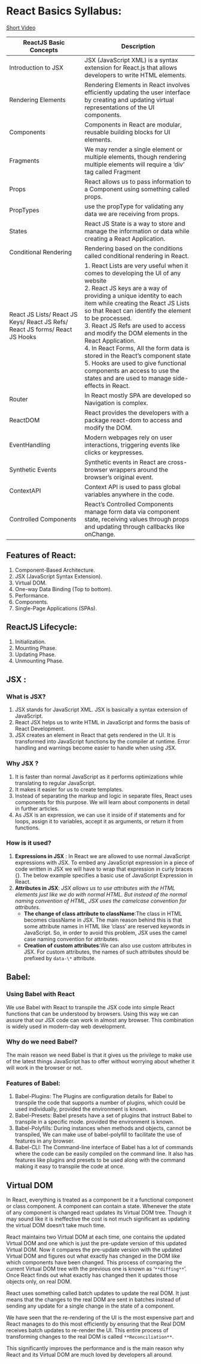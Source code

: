 # React Basics Syllabus:

[Short Video](https://www.youtube.com/watch?v=wIyHSOugGGw)

| ReactJS Basic Concepts                                                       | Description                                                                                                                                                                                                                                                                                                                                                                                                                                                                                                                                                          |
| ---------------------------------------------------------------------------- | -------------------------------------------------------------------------------------------------------------------------------------------------------------------------------------------------------------------------------------------------------------------------------------------------------------------------------------------------------------------------------------------------------------------------------------------------------------------------------------------------------------------------------------------------------------------- |
| Introduction to JSX                                                          | JSX (JavaScript XML) is a syntax extension for React.js that allows developers to write HTML elements.                                                                                                                                                                                                                                                                                                                                                                                                                                                               |
| Rendering Elements                                                           | Rendering Elements in React involves efficiently updating the user interface by creating and updating virtual representations of the UI components.                                                                                                                                                                                                                                                                                                                                                                                                                  |
| Components                                                                   | Components in React are modular, reusable building blocks for UI elements.                                                                                                                                                                                                                                                                                                                                                                                                                                                                                           |
| Fragments                                                                    | We may render a single element or multiple elements, though rendering multiple elements will require a ‘div’ tag called Fragment                                                                                                                                                                                                                                                                                                                                                                                                                                     |
| Props                                                                        | React allows us to pass information to a Component using something called props.                                                                                                                                                                                                                                                                                                                                                                                                                                                                                     |
| PropTypes                                                                    | use the propType for validating any data we are receiving from props.                                                                                                                                                                                                                                                                                                                                                                                                                                                                                                |
| States                                                                       | React JS State is a way to store and manage the information or data while creating a React Application.                                                                                                                                                                                                                                                                                                                                                                                                                                                              |
| Conditional Rendering                                                        | Rendering based on the conditions called conditional rendering in React.                                                                                                                                                                                                                                                                                                                                                                                                                                                                                             |
| React JS Lists/ React JS Keys/ React JS Refs/ React JS forms/ React JS Hooks | 1. React Lists are very useful when it comes to developing the UI of any website <br/>2. React JS keys are a way of providing a unique identity to each item while creating the React JS Lists so that React can identify the element to be processed.<br/>3. React JS Refs are used to access and modify the DOM elements in the React Application.<br/>4. In React Forms, All the form data is stored in the React’s component state<br/>5. Hooks are used to give functional components an access to use the states and are used to manage side-effects in React. |
| Router                                                                       | In React mostly SPA are developed so Navigation is complex.                                                                                                                                                                                                                                                                                                                                                                                                                                                                                                          |
| ReactDOM                                                                     | React provides the developers with a package react-dom to access and modify the DOM.                                                                                                                                                                                                                                                                                                                                                                                                                                                                                 |
| EventHandling                                                                | Modern webpages rely on user interactions, triggering events like clicks or keypresses.                                                                                                                                                                                                                                                                                                                                                                                                                                                                              |
| Synthetic Events                                                             | Synthetic events in React are cross-browser wrappers around the browser’s original event.                                                                                                                                                                                                                                                                                                                                                                                                                                                                            |
| ContextAPI                                                                   | Context API is used to pass global variables anywhere in the code.                                                                                                                                                                                                                                                                                                                                                                                                                                                                                                   |
| Controlled Components                                                        | React’s Controlled Components manage form data via component state, receiving values through props and updating through callbacks like onChange.                                                                                                                                                                                                                                                                                                                                                                                                                     |

## Features of React:

1. Component-Based Architecture.
2. JSX (JavaScript Syntax Extension).
3. Virtual DOM.
4. One-way Data Binding (Top to bottom).
5. Performance.
6. Components.
7. Single-Page Applications (SPAs).

## ReactJS Lifecycle:

1. Initialization.
2. Mounting Phase.
3. Updating Phase.
4. Unmounting Phase.

## JSX :

### What is JSX?

1. JSX stands for JavaScript XML. JSX is basically a syntax extension of JavaScript.
2. React JSX helps us to write HTML in JavaScript and forms the basis of React Development.
3. JSX creates an element in React that gets rendered in the UI. It is transformed into JavaScript functions by the compiler at runtime. Error handling and warnings become easier to handle when using JSX.

### Why JSX ?

1. It is faster than normal JavaScript as it performs optimizations while translating to regular JavaScript.
2. It makes it easier for us to create templates.
3. Instead of separating the markup and logic in separate files, React uses components for this purpose. We will learn about components in detail in further articles.
4. As JSX is an expression, we can use it inside of if statements and for loops, assign it to variables, accept it as arguments, or return it from functions.

### How is it used?

1. **Expressions in JSX** :
   In React we are allowed to use normal JavaScript expressions with JSX. To embed any JavaScript expression in a piece of code written in JSX we will have to wrap that expression in curly braces {}. The below example specifies a basic use of JavaScript Expression in React.
2. **Attributes in JSX**:
   _JSX allows us to use attributes with the HTML elements just like we do with normal HTML. But instead of the normal naming convention of HTML, JSX uses the camelcase convention for attributes._
   - **The change of class attribute to className**:The class in HTML becomes className in JSX. The main reason behind this is that some attribute names in HTML like ‘class‘ are reserved keywords in JavaScript. So, in order to avoid this problem, JSX uses the camel case naming convention for attributes.
   - **Creation of custom attributes**:We can also use custom attributes in JSX. For custom attributes, the names of such attributes should be prefixed by `data-\*` attribute.

## Babel:

### Using Babel with React

We use Babel with React to transpile the JSX code into simple React functions that can be understood by browsers. Using this way we can assure that our JSX code can work in almost any browser. This combination is widely used in modern-day web development.

### Why do we need Babel?

The main reason we need Babel is that it gives us the privilege to make use of the latest things JavaScript has to offer without worrying about whether it will work in the browser or not.

### Features of Babel:

1. Babel-Plugins: The Plugins are configuration details for Babel to transpile the code that supports a number of plugins, which could be used individually, provided the environment is known.
2. Babel-Presets: Babel presets have a set of plugins that instruct Babel to transpile in a specific mode. provided the environment is known.
3. Babel-Polyfills: During instances when methods and objects, cannot be transpiled, We can make use of babel-polyfill to facilitate the use of features in any browser.
4. Babel-CLI: The Command-line interface of Babel has a lot of commands where the code can be easily compiled on the command line. It also has features like plugins and presets to be used along with the command making it easy to transpile the code at once.

## Virtual DOM

In React, everything is treated as a component be it a functional component or class component. A component can contain a state. Whenever the state of any component is changed react updates its Virtual DOM tree. Though it may sound like it is ineffective the cost is not much significant as updating the virtual DOM doesn’t take much time.

React maintains two Virtual DOM at each time, one contains the updated Virtual DOM and one which is just the pre-update version of this updated Virtual DOM. Now it compares the pre-update version with the updated Virtual DOM and figures out what exactly has changed in the DOM like which components have been changed. This process of comparing the current Virtual DOM tree with the previous one is known as ‘`**diffing**`’. Once React finds out what exactly has changed then it updates those objects only, on real DOM.

React uses something called batch updates to update the real DOM. It just means that the changes to the real DOM are sent in batches instead of sending any update for a single change in the state of a component.

We have seen that the re-rendering of the UI is the most expensive part and React manages to do this most efficiently by ensuring that the Real DOM receives batch updates to re-render the UI. This entire process of transforming changes to the real DOM is called `**Reconciliation**`.

This significantly improves the performance and is the main reason why React and its Virtual DOM are much loved by developers all around.
